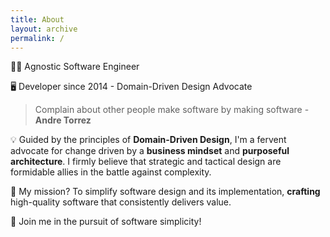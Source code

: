 ```yaml
---
title: About
layout: archive
permalink: /
---
```


👨‍💻 Agnostic Software Engineer

🖥️ Developer since 2014 - Domain-Driven Design Advocate

> Complain about other people make software by making software - **Andre Torrez**


💡 Guided by the principles of **Domain-Driven Design**, I'm a fervent advocate for change driven by a **business mindset** and **purposeful architecture**. I firmly believe that strategic and tactical design are formidable allies in the battle against complexity.

🧩 My mission? To simplify software design and its implementation, **crafting** high-quality software that consistently delivers value.

🌟 Join me in the pursuit of software simplicity!